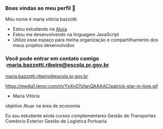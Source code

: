 ### Boas vindas ao meu perfil 💙

Meu nome é maria vitória bazzotti

- Estou estudando na [Alura](https://www.alura.com.br)
- Estou me desenvolvendo na linguagem JavaScript
- Utilizo esse espaço para minha organização e compartilhamento dos meus projetos desenvolvidos

### Você pode entrar em contato comigo :maria.bazzotti.ribeiro@escola.pr.gov.br

maria.bazzotti.ribeiro@escola.pr.gov.br

https://media1.tenor.com/m/YxXn07ofanQAAAAC/patrick-star-in-love.gif

 
- Maria Vitória

objetivo
Atuar na área de economia

Eu sou estudante ainda
cursos complementares
Gestão de Transportes
Comércio Exterior
Gestão de Logística Portuaria
